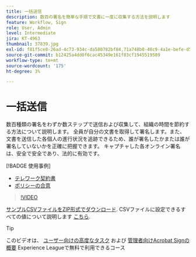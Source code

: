 ```yaml
---
title: 一括送信
description: 数百の署名を簡単な手順で文書に一度に収集する方法を説明します
feature: Workflow, Sign
role: User, Admin
level: Intermediate
jira: KT-4963
thumbnail: 37839.jpg
exl-id: f81f5ce8-26ad-4c73-934c-da580782bf84,71a748b0-48c9-4a1e-befe-d5f311d6c05e
source-git-commit: b12425a4dd0f6cac45349e161f83cf1945519589
workflow-type: tm+mt
source-wordcount: '175'
ht-degree: 3%

---
```


# 一括送信

数百種類の署名をわずか数ステップで送信および収集して、組織の時間を節約する方法について説明します。 全員が自分の文書を取得して署名します。また、文書を送信した各個人の進行状況を追跡できるため、誰が署名したかまたは誰が署名していないかを正確に把握できます。 キャプチャした各オンライン署名は、安全で安全であり、法的に有効です。

[!BADGE 使用事例]

* [テレワーク契約書](https://experienceleague.adobe.com/docs/document-cloud-learn/sign-learning-hub/expand/recipes/gov/usecasegovtelework.html?lang=en)
* [ポリシーの合意](https://experienceleague.adobe.com/docs/document-cloud-learn/sign-learning-hub/expand/recipes/com/usecasecompolicy.html?lang=en)

>[!VIDEO](https://video.tv.adobe.com/v/33655?quality=12&learn=on&hidetitle=true)

[サンプルCSVファイルをZIP形式でダウンロード](../assets/sendInBulkSample.zip). CSVファイルに設定できるすべての値について説明します [こちら](https://helpx.adobe.com/sign/adv-user/send-in-bulk/send-with-csv.html).

>[!TIP]
>
このビデオは、 [ユーザー向けの高度なタスク](https://experienceleague.adobe.com/?recommended=Sign-U-1-2020.3) および [管理者向けAcrobat Signの概要](https://experienceleague.adobe.com/?recommended=Sign-A-1-2020.2) Experience Leagueで無料で利用できるコース
